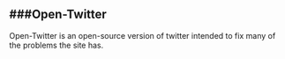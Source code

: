 ###Open-Twitter
---
Open-Twitter is an open-source version of twitter intended to fix many of the problems the site has.

